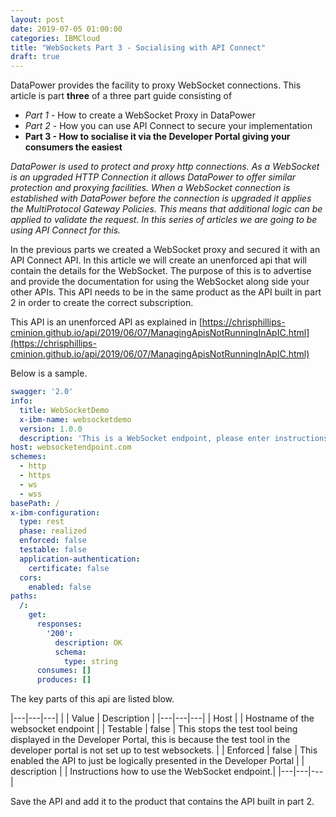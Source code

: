 ```yaml
---
layout: post
date: 2019-07-05 01:00:00
categories: IBMCloud
title: "WebSockets Part 3 - Socialising with API Connect"
draft: true
---
```


DataPower provides the facility to proxy WebSocket connections. This article is part **three** of a three part guide consisting of

* *Part 1* - How to create a WebSocket Proxy in DataPower
* *Part 2* - How you can use API Connect to secure your implementation
* **Part 3 - How to socialise it via the Developer Portal giving your consumers the easiest**

*DataPower is used to protect and proxy http connections. As a WebSocket is an upgraded HTTP Connection it allows DataPower to offer similar protection and proxying facilities. When a WebSocket connection is established with DataPower before the connection is upgraded it applies the MultiProtocol Gateway Policies. This means that additional logic can be applied to validate the request. In this series of articles we are going to be using API Connect for this.*


In the previous parts we created a WebSocket proxy and secured it with an API Connect API.  In this article we will create an unenforced api that will contain the details for the WebSocket. The purpose of this is to advertise and provide the documentation for using the WebSocket along side your other APIs.  This API needs to be in the same product as the API built in part 2 in order to create the correct subscription.

This API is an unenforced API as explained in [https://chrisphillips-cminion.github.io/api/2019/06/07/ManagingApisNotRunningInApIC.html](https://chrisphillips-cminion.github.io/api/2019/06/07/ManagingApisNotRunningInApIC.html)


Below is a sample.

```yaml
swagger: '2.0'
info:
  title: WebSocketDemo
  x-ibm-name: websocketdemo
  version: 1.0.0
  description: 'This is a WebSocket endpoint, please enter instructions for using it here.'
host: websocketendpoint.com
schemes:
  - http
  - https
  - ws
  - wss
basePath: /
x-ibm-configuration:
  type: rest
  phase: realized
  enforced: false
  testable: false
  application-authentication:
    certificate: false
  cors:
    enabled: false
paths:
  /:
    get:
      responses:
        '200':
          description: OK
          schema:
            type: string
      consumes: []
      produces: []

```

The key parts of this api are listed blow.

|---|---|---|
| | Value | Description |
|---|---|---|
| Host |  | Hostname of the websocket endpoint |
| Testable | false | This stops the test tool being displayed in the Developer Portal, this is because the test tool in the developer portal  is not set up to test websockets. |
| Enforced | false |  This enabled the API to just be logically presented in the Developer Portal |
| description |  |  Instructions how to use the WebSocket endpoint.|
|---|---|---|


Save the API and add it to the product that contains the API built in part 2.
